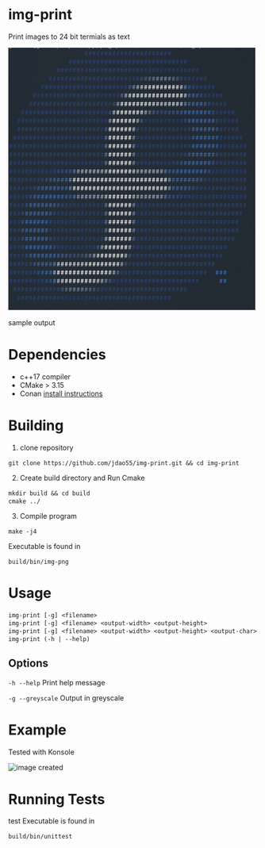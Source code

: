 # img-print
Print images to 24 bit termials as text
 
![image created](sample_ouput.png?raw=true "") 
 
sample output
# Dependencies
- c++17 compiler
- CMake > 3.15
- Conan [install instructions](https://docs.conan.io/en/latest/installation.html)

# Building
1. clone repository 
```
git clone https://github.com/jdao55/img-print.git && cd img-print
```
2. Create build directory and Run Cmake
```
mkdir build && cd build
cmake ../ 
```
3. Compile program
```
make -j4
```
Executable is found in 
```
build/bin/img-png
```
# Usage 
```
img-print [-g] <filename>
img-print [-g] <filename> <output-width> <output-height>
img-print [-g] <filename> <output-width> <output-height> <output-char>
img-print (-h | --help)
```

## Options
```-h --help```          Print help message 
 
```-g --greyscale```   Output in greyscale
# Example
Tested with Konsole
 
![image created](example.png?raw=true "") 

# Running Tests
test Executable is found in 
```
build/bin/unittest
```
